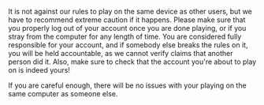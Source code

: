 It is not against our rules to play on the same device as other users, but we have to recommend extreme caution if it happens. Please make sure that you properly log out of your account once you are done playing, or if you stray from the computer for any length of time. You are considered fully responsible for your account, and if somebody else breaks the rules on it, you will be held accountable, as we cannot verify claims that another person did it. Also, make sure to check that the account you're about to play on is indeed yours!

If you are careful enough, there will be no issues with your playing on the same computer as someone else.